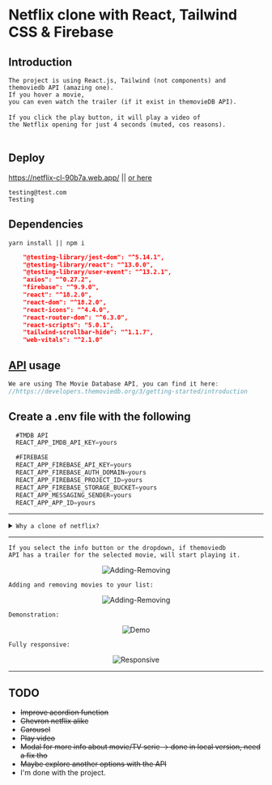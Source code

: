 # Netflix clone with React, Tailwind CSS & Firebase

## Introduction 
<code>The project is using React.js, Tailwind (not components) and themoviedb API (amazing one). </code></br>
<code>If you hover a movie, you can even watch the trailer (if it exist in themovieDB API). </code></br>
<code>If you click the play button, it will play a video of the Netflix opening for just 4 seconds (muted, cos reasons). </code></br>

## Deploy
https://netflix-cl-90b7a.web.app/ || [or here](https://netflix-cl-90b7a.web.app/)

~~~
testing@test.com
Testing
~~~
## Dependencies
  <code>yarn install || npm i</code>

~~~json
    "@testing-library/jest-dom": "^5.14.1",
    "@testing-library/react": "^13.0.0",
    "@testing-library/user-event": "^13.2.1",
    "axios": "^0.27.2",
    "firebase": "^9.9.0",
    "react": "^18.2.0",
    "react-dom": "^18.2.0",
    "react-icons": "^4.4.0",
    "react-router-dom": "^6.3.0",
    "react-scripts": "5.0.1",
    "tailwind-scrollbar-hide": "^1.1.7",
    "web-vitals": "^2.1.0"
~~~

## [API](https://developers.themoviedb.org/3/getting-started/introduction) usage
~~~js
We are using The Movie Database API, you can find it here:
//https://developers.themoviedb.org/3/getting-started/introduction
~~~

## Create a .env file with the following
~~~js
  #TMDB API
  REACT_APP_IMDB_API_KEY=yours

  #FIREBASE
  REACT_APP_FIREBASE_API_KEY=yours
  REACT_APP_FIREBASE_AUTH_DOMAIN=yours
  REACT_APP_FIREBASE_PROJECT_ID=yours
  REACT_APP_FIREBASE_STORAGE_BUCKET=yours
  REACT_APP_MESSAGING_SENDER=yours
  REACT_APP_APP_ID=yours
~~~

---
<details>
  <summary><code>Why a clone of netflix?</code></summary>

  ```javascript
   // I want to create Frontend copies (with ReactJS, Tailwind, NetxJS, GrapQL or other tecnologies)
   // of all famous websites, just to keep learning.
   // Some of them, will have backend too with NodeJS, ExpressJS, Mongoose, MongoDB, Firebase, etc.
  ```  
</details>

---

<code>If you select the info button or the dropdown, if themoviedb API has a trailer for the selected movie, will start playing it. </code>
<div align="center">

![Adding-Removing](https://media2.giphy.com/media/v1.Y2lkPTc5MGI3NjExcm5xbnNjdXFxOWoybWp2aWFxeXN1bzkyMDdnZW1va2J0dThyMG10YiZlcD12MV9pbnRlcm5hbF9naWZfYnlfaWQmY3Q9Zw/QgGdoOZSYiv6W49IoO/giphy.gif)
</div>

<code>Adding and removing movies to your list:</code>
<div align="center">

![Adding-Removing](https://user-images.githubusercontent.com/14861253/193696864-e22c41ce-2286-4a2e-9516-38b7b32d0e5a.gif)
</div>

<code>Demonstration:</code>
<div align="center">

![Demo](https://user-images.githubusercontent.com/14861253/193696115-a341f5bc-da9b-4574-8668-f51272a8c06a.gif)
</div>

<code>Fully responsive:</code>
<div align="center">

![Responsive](https://user-images.githubusercontent.com/14861253/193696191-4a2c5b73-4856-4928-a2ce-5dda72d26d3b.gif)

</div>

---

## TODO
- ~~Improve acordion function~~
- ~~Chevron netflix alike~~
- ~~Carousel~~
- ~~Play video~~
- ~~Modal for more info about movie/TV serie -> done in local version, need a fix tho~~
- ~~Maybe explore another options with the API~~ 
- I'm done with the project.
